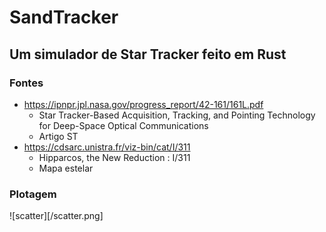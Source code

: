 # SandTracker
## Um simulador de Star Tracker feito em Rust

### Fontes
- https://ipnpr.jpl.nasa.gov/progress_report/42-161/161L.pdf 
	- Star Tracker-Based Acquisition, Tracking, and Pointing Technology for Deep-Space Optical Communications 
	- Artigo ST
- https://cdsarc.unistra.fr/viz-bin/cat/I/311
	- Hipparcos, the New Reduction : I/311 
	- Mapa estelar

### Plotagem
![scatter][/scatter.png]
